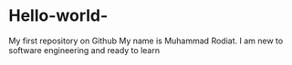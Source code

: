 # Hello-world-
My first repository on Github
My name is Muhammad Rodiat.
I am new to software engineering and ready to learn

